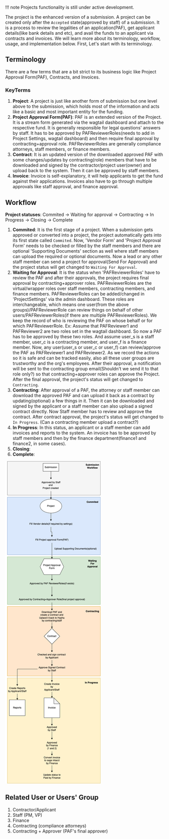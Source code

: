 !!! note
    Projects functionality is still under active development.

The project is the enhanced version of a submission. A project can be created only after the `Accepted` state(approved by staff) of a submission. It is a process to review the legalities of an application(PAF), get applicant details(like bank details and etc), and avail the funds to an applicant via contracts and invoices. We will learn more about its terminology, workflow, usage, and implementation below. First, Let's start with its terminology.

## **Terminology**

There are a few terms that are a bit strict to its business logic like Project Approval Form(PAF), Contracts, and Invoices.

### **KeyTerms**
1. **Project**: A project is just like another form of submission but one level above to the submission, which holds most of the information and acts like a basic and most important entity for the funding. 
2. **Project Approval Form(PAF)**: PAF is an extended version of the Project. It is a stream form generated via the wagtail dashboard and attach to the respective fund. It is generally responsible for legal questions' answers by staff. It has to be approved by PAFReviewerRoles(needs to add in Project Settings, wagtail dashboard) and then require final approval by contracting+approval role. PAFReviewerRoles are generally compliance attorneys, staff members, or finance members.
3. **Contract**: It is an updated version of the downloaded approved PAF with some changes/updates by contracting(role) members that have to be downloaded and signed by the contractor/project user(owner) and upload back to the system. Then it can be approved by staff members.
4. **Invoice**: Invoice is self-explanatory, it will help applicants to get the fund against their applications. Invoices also have to go through multiple approvals like staff approval, and finance approval.


## Workflow

**Project statuses**: Commited -> Waiting for approval -> Contracting -> In Progress -> Closing -> Complete

1. **Commited**: It is the first stage of a project. When a submission gets approved or converted into a project, the project automatically gets into its first state called `Commited`. Now, 'Vendor Form' and 'Project Approval Form' needs to be checked or filled by the staff members and there are optional 'Supporting Documents' section as well where staff members can upload the required or optional documents. Now a lead or any other staff member can send a project for approval(Send For Approval) and the project status will get changed to `Waiting For Approval`. 
2. **Waiting for Approval**: It is the status when 'PAFReviewerRoles' have to review the PAF and after their approvals, the project requires final approval by contracting+approver roles. PAFReviewerRoles are the virtual/wrapper roles over staff members, contracting members, and finance members. PAFReviewerRoles can be added/changed in 'ProjectSettings' via the admin dashboard. These roles are interchangeable, which means one user(from the above groups)/PAFReviewerRole can review things on behalf of other users/PAFReviewerRoles(if there are multiple PAFReviewerRoles). We keep the record of who is reviewing the PAF on whose behalf or for which PAFReviewerRole.
Ex: Assume that PAFReviewer1 and PAFReviewer2 are two roles set in the wagtail dashboard. So now a PAF has to be approved by these two roles. And assume user_s is a staff member, user_c is a contracting member, and user_f is a finance member. Now, any user(user_s or user_c or user_f) can review/approve the PAF as PAFReviewer1 and PAFReviewer2. As we record the actions so it is safe and can be tracked easily, also all these user groups are trustworthy and the org's employees.
After their approval, a notification will be sent to the contracting group email(Shouldn't we send it to that role only?) so that contracting+approver roles can approve the Project. After the final approval, the project's status will get changed to `Contracting`.
3. **Contracting**: After approval of a PAF, the attorney or staff member can download the approved PAF and can upload it back as a contract by updating(optional) a few things in it. Then it can be downloaded and signed by the applicant or a staff member can also upload a signed contract directly. Now Staff member has to review and approve the contract. After contract approval, the project's status will get changed to `In Progress`.  (Can a contracting member upload a contract?)
4. **In Progress**: In this status, an applicant or a staff member can add invoices and reports to the system. An invoice has to be approved by staff members and then by the finance department(finance1 and finance2, in some cases). 
5. **Closing**:
6. **Complete**:

![Request workflow flowchart](../assets/project_workflow.png)

## **Related User or Users' Group**
1. Contractor/Applicant
2. Staff (PM, VP)
3. Finance
4. Contracting (compliance attorneys)
5. Contracting + Approver (PAF's final approver)
